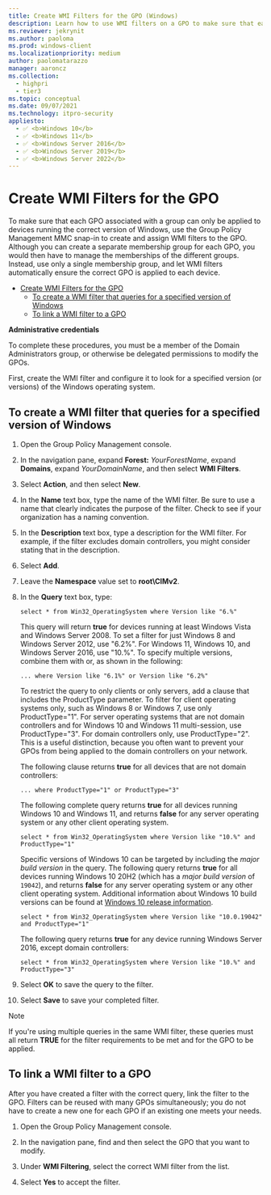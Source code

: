 ```yaml
---
title: Create WMI Filters for the GPO (Windows)
description: Learn how to use WMI filters on a GPO to make sure that each GPO for a group can only be applied to devices running the correct version of Windows.
ms.reviewer: jekrynit
ms.author: paoloma
ms.prod: windows-client
ms.localizationpriority: medium
author: paolomatarazzo
manager: aaroncz
ms.collection: 
  - highpri
  - tier3
ms.topic: conceptual
ms.date: 09/07/2021
ms.technology: itpro-security
appliesto: 
  - ✅ <b>Windows 10</b>
  - ✅ <b>Windows 11</b>
  - ✅ <b>Windows Server 2016</b>
  - ✅ <b>Windows Server 2019</b>
  - ✅ <b>Windows Server 2022</b>
---
```


# Create WMI Filters for the GPO


To make sure that each GPO associated with a group can only be applied to devices running the correct version of Windows, use the Group Policy Management MMC snap-in to create and assign WMI filters to the GPO. Although you can create a separate membership group for each GPO, you would then have to manage the memberships of the different groups. Instead, use only a single membership group, and let WMI filters automatically ensure the correct GPO is applied to each device.

- [Create WMI Filters for the GPO](#create-wmi-filters-for-the-gpo)
   - [To create a WMI filter that queries for a specified version of Windows](#to-create-a-wmi-filter-that-queries-for-a-specified-version-of-windows)
   - [To link a WMI filter to a GPO](#to-link-a-wmi-filter-to-a-gpo)

**Administrative credentials**

To complete these procedures, you must be a member of the Domain Administrators group, or otherwise be delegated permissions to modify the GPOs.

First, create the WMI filter and configure it to look for a specified version (or versions) of the Windows operating system.

## To create a WMI filter that queries for a specified version of Windows

1.  Open the Group Policy Management console.

2.  In the navigation pane, expand **Forest:** *YourForestName*, expand **Domains**, expand *YourDomainName*, and then select **WMI Filters**.

3.  Select **Action**, and then select **New**.

4.  In the **Name** text box, type the name of the WMI filter. Be sure to use a name that clearly indicates the purpose of the filter. Check to see if your organization has a naming convention.

5.  In the **Description** text box, type a description for the WMI filter. For example, if the filter excludes domain controllers, you might consider stating that in the description.

6.  Select **Add**.

7.  Leave the **Namespace** value set to **root\\CIMv2**.

8.  In the **Query** text box, type:

    ``` syntax
    select * from Win32_OperatingSystem where Version like "6.%"
    ```

    This query will return **true** for devices running at least Windows Vista and Windows Server 2008. To set a filter for just Windows 8 and Windows Server 2012, use "6.2%". For Windows 11, Windows 10, and Windows Server 2016, use "10.%". To specify multiple versions, combine them with or, as shown in the following:

    ``` syntax
    ... where Version like "6.1%" or Version like "6.2%"
    ```

    To restrict the query to only clients or only servers, add a clause that includes the ProductType parameter. To filter for client operating systems only, such as Windows 8 or Windows 7, use only ProductType="1". For server operating systems that are not domain controllers and for Windows 10 and Windows 11 multi-session, use ProductType="3". For domain controllers only, use ProductType="2". This is a useful distinction, because you often want to prevent your GPOs from being applied to the domain controllers on your network.

    The following clause returns **true** for all devices that are not domain controllers:

    ``` syntax
    ... where ProductType="1" or ProductType="3"
    ```

    The following complete query returns **true** for all devices running Windows 10 and Windows 11, and returns **false** for any server operating system or any other client operating system.

    ``` syntax
    select * from Win32_OperatingSystem where Version like "10.%" and ProductType="1"
    ```

    Specific versions of Windows 10 can be targeted by including the *major build version* in the query. The following query returns **true** for all devices running Windows 10 20H2 (which has a *major build version* of `19042`), and returns **false** for any server operating system or any other client operating system. Additional information about Windows 10 build versions can be found at [Windows 10 release information](/windows/release-health/release-information).

    ```syntax
    select * from Win32_OperatingSystem where Version like "10.0.19042" and ProductType="1"
    ```

    The following query returns **true** for any device running Windows Server 2016, except domain controllers:

    ``` syntax
    select * from Win32_OperatingSystem where Version like "10.%" and ProductType="3"
    ```

9.  Select **OK** to save the query to the filter.

10. Select **Save** to save your completed filter.

> [!NOTE]
> If you're using multiple queries in the same WMI filter, these queries must all return **TRUE** for the filter requirements to be met and for the GPO to be applied.

## To link a WMI filter to a GPO

After you have created a filter with the correct query, link the filter to the GPO. Filters can be reused with many GPOs simultaneously; you do not have to create a new one for each GPO if an existing one meets your needs.

1.  Open the Group Policy Management console.

2.  In the navigation pane, find and then select the GPO that you want to modify.

3.  Under **WMI Filtering**, select the correct WMI filter from the list.

4.  Select **Yes** to accept the filter.
